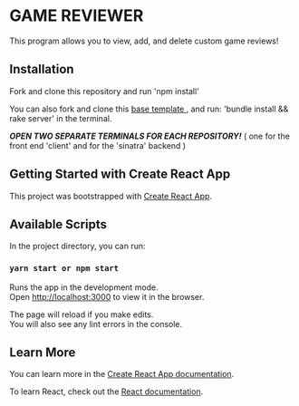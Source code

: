 # GAME REVIEWER

This program allows you to view, add, and delete custom game reviews!

## Installation

Fork and clone this repository and run 'npm install'

You can also fork and clone this <a href="https://github.com/cbenitez99/phase-3-sinatra-react-project"> base template </a>, and run:
'bundle install && rake server' in the terminal. 

***OPEN TWO SEPARATE TERMINALS FOR EACH REPOSITORY!***
( one for the front end 'client' and for the 'sinatra' backend  )

## Getting Started with Create React App

This project was bootstrapped with [Create React App](https://github.com/facebook/create-react-app).

## Available Scripts

In the project directory, you can run:

### `yarn start or npm start`

Runs the app in the development mode.\
Open [http://localhost:3000](http://localhost:3000) to view it in the browser.

The page will reload if you make edits.\
You will also see any lint errors in the console.

## Learn More

You can learn more in the [Create React App documentation](https://facebook.github.io/create-react-app/docs/getting-started).

To learn React, check out the [React documentation](https://reactjs.org/).
